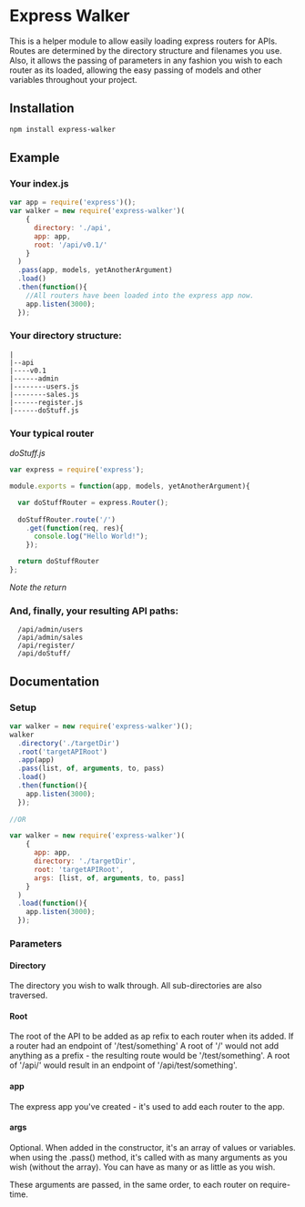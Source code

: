 # Express Walker
This is a helper module to allow easily loading express routers for APIs. Routes are determined by the directory structure and filenames you use. Also, it allows the passing of parameters in any fashion you wish to each router as its loaded, allowing the easy passing of models and other variables throughout your project. 

## Installation
```sh
npm install express-walker
```

## Example

### Your index.js
```js
var app = require('express')();
var walker = new require('express-walker')(
    {
      directory: './api',
      app: app,
      root: '/api/v0.1/'
    }
  )
  .pass(app, models, yetAnotherArgument)
  .load()
  .then(function(){
    //All routers have been loaded into the express app now.
    app.listen(3000);
  });
```

### Your directory structure:

```
|
|--api
|----v0.1
|------admin
|--------users.js
|--------sales.js
|------register.js
|------doStuff.js
```

### Your typical router
_doStuff.js_
```js
var express = require('express');

module.exports = function(app, models, yetAnotherArgument){

  var doStuffRouter = express.Router();
  
  doStuffRouter.route('/')
    .get(function(req, res){
      console.log("Hello World!");
    });

  return doStuffRouter
};
```
_Note the return_

### And, finally, your resulting API paths:

```no-highlight
  /api/admin/users
  /api/admin/sales
  /api/register/
  /api/doStuff/
```

## Documentation

### Setup

```js
var walker = new require('express-walker')();
walker
  .directory('./targetDir')
  .root('targetAPIRoot')
  .app(app)
  .pass(list, of, arguments, to, pass)
  .load()
  .then(function(){
    app.listen(3000);
  });
  
//OR

var walker = new require('express-walker')(
    {
      app: app,
      directory: './targetDir',
      root: 'targetAPIRoot',
      args: [list, of, arguments, to, pass] 
    }
  )
  .load(function(){
    app.listen(3000);
  });
```

### Parameters

#### Directory
The directory you wish to walk through. All sub-directories are also traversed.

#### Root
The root of the API to be added as ap refix to each router when its added. If a router had an endpoint of '/test/something' A root of '/' would not add anything as a prefix - the resulting route would be '/test/something'. A root of '/api/' would result in an endpoint of '/api/test/something'.

#### app
The express app you've created - it's used to add each router to the app.

#### args
Optional. When added in the constructor, it's an array of values or variables. when using the .pass() method, it's called with as many arguments as you wish (without the array). You can have as many or as little as you wish.

These arguments are passed, in the same order, to each router on require-time.
